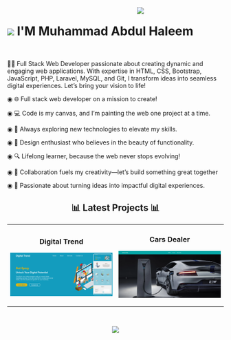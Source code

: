 

<!--Night Owl image-->
<div>
  <img align="right" width="40%" src="https://owlbertsio-resized.s3.amazonaws.com/Popper.psd.full.png">
</div>

<!--Header Name-->
# <img src="https://emojis.slackmojis.com/emojis/images/1531849430/4246/blob-sunglasses.gif?1531849430" width="30"/> I'M Muhammad Abdul Haleem
<br /> 

<!--Start Intro-->               
<p align="left">👨‍💻 Full Stack Web Developer passionate about creating dynamic and engaging web applications. With expertise in HTML, CSS, Bootstrap, JavaScript, PHP, Laravel, MySQL, and Git, I transform ideas into seamless digital experiences. Let’s bring your vision to life!</p>



◉ 🌐 Full stack web developer on a mission to create!

◉ 💻 Code is my canvas, and I’m painting the web one project at a time.

◉ 🚀 Always exploring new technologies to elevate my skills.

◉ 🎨 Design enthusiast who believes in the beauty of functionality.

◉ 🔍 Lifelong learner, because the web never stops evolving!

◉ 🤝 Collaboration fuels my creativity—let’s build something great together

◉ 🌟 Passionate about turning ideas into impactful digital experiences.
<!--End Intro-->

<!--Github stats Table--> 
<h2 align="center">📊 Latest Projects 📊</h2>

<table width="100%">
  <tr>
    <td width="50%">
      <h3 align="center"><strong>Digital Trend</strong></h3>
      <p align="center">
        <a href="https://muhammadabdulhaleem.github.io/Digital-Trend">
          <img src="digital Trend Website.png" alt="Digital Trend Website"/>
        </a>
      </p>
    </td>
    <td width="50%">
      <h3 align="center"><strong>Cars Dealer</strong></h3>
      <p align="center">
        <a href="https://muhammadabdulhaleem.github.io/Cars-Dealer">
          <img src="cars_dealer_1.png" alt="Cars Dealer"/>
        </a>
      </p>
    </td>
  </tr>
</table>
<br />


<!--Contact Section--> 
<!--
<h2 align="center">🤝 Cᴏɴɴᴇᴄᴛ Wɪᴛʜ Mᴇ 🤝 </h2>
<div align="center">
  
<a href="mailto:abdulhaleemofficial48@gmail.com" target="_blank">
<img src="./gmail.png" width=50 height=50 alt="abdulhaleemofficial48@gmail.com" style="margin-bottom: 5px;" />
</a>

<a href="https://x.com/abdulhaleemofficial48" target="_blank">
<img src="./twitter.png" width=50 height=50 alt="abdulhaleemofficial48" style="margin-bottom: 5px;" />
</a>

<a href="https://www.instagram.com/abdulhaleemofficial48" target="_blank">
<img src="./instagram.png" width=50 height=50 alt="abdulhaleemofficial48" style="margin-bottom: 5px;" />
</a>

<a href="https://www.githubcom/abdulhaleemofficial48" target="_blank">
<img src="./github.png" width=50 height=50 alt="abdulhaleemofficial48" style="margin-bottom: 5px;" />
</a>

<a href="https://www.linkedin.com/in/abdulhaleemofficial48/" target="_blank">
<img src="./linkedin.png" width=50 height=50 alt="abdulhaleemofficial48" style="margin-bottom: 5px;" />
</a>

<a href="https://dev.to/abdulhaleemofficial48" target="_blank">
<img src="./dev_to.png" width=50 height=50 alt="abdulhaleemofficial48" style="margin-bottom: 5px;" />
</a>
</div>
<br/>
-->
<!--Buy me a coffee-->
<!--
<div align="center">
<a href="https://www.buymeacoffee.com/abdulhaleemofficial48" target="_blank"><img src="https://cdn.buymeacoffee.com/buttons/v2/default-yellow.png" alt="Buy Me A Coffee" style="height: 40px !important;width: 200px !important;" ></a>
</div>-->


<!--Footer--> 
<p align="center">
  <img src="https://capsule-render.vercel.app/api?type=waving&color=gradient&height=65&section=footer"/>
</p>

